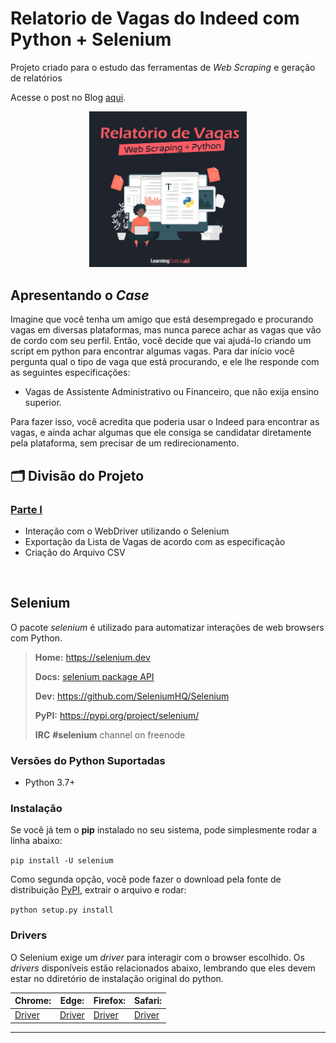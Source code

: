 # Relatorio de Vagas do Indeed com Python + Selenium

Projeto criado para o estudo das ferramentas de *Web Scraping* e geração de relatórios

Acesse o post no Blog [aqui](https://learndata.com/tutorial-relatórios-de-vagas-parte-1).

<p align="center"><img src="https://github.com/GeovanaSLima/RelatorioVagas-web-scraping/blob/main/Relatorio_1.png" width=50%></p>

## Apresentando o *Case*

Imagine que você tenha um amigo que está desempregado e procurando vagas em diversas plataformas, mas nunca parece achar as vagas que vão de cordo com seu perfil. Então, você decide que vai ajudá-lo criando um script em python para encontrar algumas vagas.
Para dar início você pergunta qual o tipo de vaga que está procurando, e ele lhe responde com as seguintes especificações:

* Vagas de Assistente Administrativo ou Financeiro, que não exija ensino superior.

Para fazer isso, você acredita que poderia usar o Indeed para encontrar as vagas, e ainda achar algumas que ele consiga se candidatar diretamente pela plataforma, sem precisar de um redirecionamento. 


## 🗂️ Divisão do Projeto

### [Parte I](https://github.com/GeovanaSLima/RelatorioVagas-web-scraping/blob/main/Parte%201.py)

* Interação com o WebDriver utilizando o Selenium
* Exportação da Lista de Vagas de acordo com as especificação
* Criação do Arquivo CSV


<br>

## Selenium

O pacote *selenium* é utilizado para automatizar interações de web browsers com Python.
 
> **Home:**  https://selenium.dev
> 
> **Docs:**  [selenium package API](https://seleniumhq.github.io/selenium/docs/api/py/api.html)
>   
> **Dev:**  https://github.com/SeleniumHQ/Selenium
>   
> **PyPI:**  https://pypi.org/project/selenium/
> 
>**IRC**  **#selenium** channel on freenode

### Versões do Python Suportadas
* Python 3.7+

### Instalação

Se você já tem o **pip** instalado no seu sistema, pode simplesmente rodar a linha abaixo:

```pip install -U selenium```

Como segunda opção, você pode fazer o download pela fonte de distribuição [PyPI](https://pypi.org/project/selenium/#files), extrair o arquivo e rodar:

```python setup.py install```

### Drivers

O Selenium exige um *driver* para interagir com o browser escolhido. Os *drivers* disponíveis estão relacionados abaixo, lembrando que eles devem estar no ddiretório de instalação original do python.

**Chrome:** | **Edge:** | **Firefox:** | **Safari:**
----------- | ----------- | ----------- | ----------- |
[Driver](https://chromedriver.chromium.org/downloads) | [Driver](https://developer.microsoft.com/en-us/microsoft-edge/tools/webdriver/) | [Driver](https://github.com/mozilla/geckodriver/releases) | [Driver](	https://webkit.org/blog/6900/webdriver-support-in-safari-10/)

---


